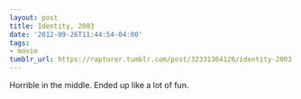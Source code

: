 ```yaml
---
layout: post
title: Identity, 2003
date: '2012-09-26T11:44:54-04:00'
tags:
- movie
tumblr_url: https://rapturer.tumblr.com/post/32331364126/identity-2003
---
```

Horrible in the middle. Ended up like a lot of fun.

